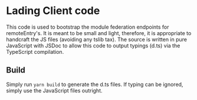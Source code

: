 # Lading Client code

This code is used to bootstrap the module federation endpoints for remoteEntry's. It is meant to be small and light, therefore, it is appropriate to handcraft the JS files (avoiding any tslib tax). The source is written in pure JavaScript with JSDoc to allow this code to output typings (d.ts) via the TypeScript compilation.

## Build

Simply run `yarn build` to generate the d.ts files. If typing can be ignored, simply use the JavaScript files outright.
